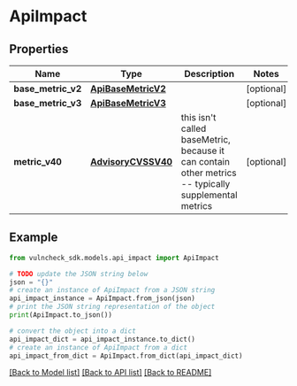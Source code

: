 # ApiImpact


## Properties

Name | Type | Description | Notes
------------ | ------------- | ------------- | -------------
**base_metric_v2** | [**ApiBaseMetricV2**](ApiBaseMetricV2.md) |  | [optional] 
**base_metric_v3** | [**ApiBaseMetricV3**](ApiBaseMetricV3.md) |  | [optional] 
**metric_v40** | [**AdvisoryCVSSV40**](AdvisoryCVSSV40.md) | this isn&#39;t called baseMetric, because it can contain other metrics -- typically supplemental metrics | [optional] 

## Example

```python
from vulncheck_sdk.models.api_impact import ApiImpact

# TODO update the JSON string below
json = "{}"
# create an instance of ApiImpact from a JSON string
api_impact_instance = ApiImpact.from_json(json)
# print the JSON string representation of the object
print(ApiImpact.to_json())

# convert the object into a dict
api_impact_dict = api_impact_instance.to_dict()
# create an instance of ApiImpact from a dict
api_impact_from_dict = ApiImpact.from_dict(api_impact_dict)
```
[[Back to Model list]](../README.md#documentation-for-models) [[Back to API list]](../README.md#documentation-for-api-endpoints) [[Back to README]](../README.md)


